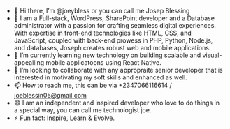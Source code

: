 - 👋 Hi there, I’m @joeybless or you can call me Josep Blessing
- 👀 I am a Full-stack, WordPress, SharePoint developer and a Database administrator with a passion for crafting seamless digital experiences. With expertise in front-end technologies like HTML, CSS, and JavaScript, coupled with back-end prowess in PHP, Python, Node.js, and databases, Joseph creates robust web and mobile applications. 
- 🌱 I’m currently learning new technology on building scalable and visual-appealling mobile applicatoons using React Native.
- 💞️ I’m looking to collaborate with any appropraite senior developer that is interested in motivating my soft skills and enhanced as well.
- 📫 How to reach me, this can be via +2347066116614 / joeblessin05@gmail.com
- 😄 I am an independent and inspired developer who love to do things in a special way, you can call me technologist joe.
- ⚡ Fun fact: Inspire, Learn & Evolve.

<!---
joeybless/joeybless is a ✨ special ✨ repository because its `README.md` (this file) appears on your GitHub profile.
You can click the Preview link to take a look at your changes.
--->
